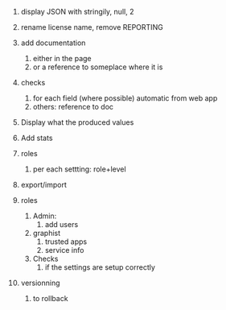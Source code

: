 1. display JSON with stringily, null, 2
2. rename license name, remove REPORTING
3. add documentation
   1. either in the page
   2. or a reference to someplace where it is
4. checks
   1. for each field (where possible) automatic from web app
   2. others: reference to doc
5. Display what the produced values

6. Add stats
7. roles
   1. per each settting: role+level
8. export/import
9. roles
   1. Admin:
      1. add users
   2. graphist
      1. trusted apps
      2. service info
   3. Checks
      1. if the settings are setup correctly
10. versionning
    1. to rollback